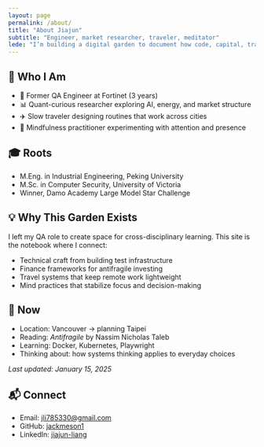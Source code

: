 ```yaml
---
layout: page
permalink: /about/
title: "About Jiajun"
subtitle: "Engineer, market researcher, traveler, meditator"
lede: "I’m building a digital garden to document how code, capital, travel, and inner work feed each other."
---
```


## 👋 Who I Am

- 🔧 Former QA Engineer at Fortinet (3 years)
- 📊 Quant-curious researcher exploring AI, energy, and market structure
- ✈️ Slow traveler designing routines that work across cities
- 🧘 Mindfulness practitioner experimenting with attention and presence

## 🎓 Roots

- M.Eng. in Industrial Engineering, Peking University
- M.Sc. in Computer Security, University of Victoria
- Winner, Damo Academy Large Model Star Challenge

## 💡 Why This Garden Exists

I left my QA role to create space for cross-disciplinary learning. This site is the notebook where I connect:

- Technical craft from building test infrastructure
- Finance frameworks for antifragile investing
- Travel systems that keep remote work lightweight
- Mind practices that stabilize focus and decision-making

## 📍 Now

- Location: Vancouver → planning Taipei
- Reading: *Antifragile* by Nassim Nicholas Taleb
- Learning: Docker, Kubernetes, Playwright
- Thinking about: how systems thinking applies to everyday choices

_Last updated: January 15, 2025_

## 📬 Connect

- Email: [jli785330@gmail.com](mailto:jli785330@gmail.com)
- GitHub: [jackmeson1](https://github.com/jackmeson1)
- LinkedIn: [jiajun-liang](https://www.linkedin.com/in/jiajun-liang-qa/)
